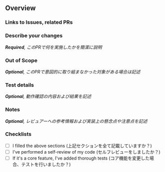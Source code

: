 <!-- markdownlint-disable MD041 -->
## Overview
<!-- markdownlint-enable MD041 -->

### Links to Issues, related PRs

### Describe your changes
<!-- the summary, the context, and the motivation about the changeset -->
_**Required**, このPRで何を実施したかを簡潔に説明_

### Out of Scope

_**Optional**, このPRで意図的に取り組まなかった対象がある場合は記述_

### Test details

_**Optional**, 動作確認の内容および結果を記述_

### Notes

_**Optional**, レビュアーへの参考情報および実装上の懸念点や注意点を記述_

### Checklists

- [ ] I filled the above sections (上記セクションを全て記載していますか？)
- [ ] I've performed a self-review of my code (セルフレビューをしましたか？)
- [ ] If it's a core feature, I've added thorough tests (コア機能を変更した場合、テストを行いましたか？)
